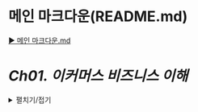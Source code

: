 # 메인 마크다운(README.md)
[▶ 메인 마크다운.md](README.md)

# *Ch01. 이커머스 비즈니스 이해*
<details>
<summary>펼치기/접기</summary>

## 01. 이커머스 비즈니스 타입 및 환경

<details>
<summary>펼치기/접기</summary>

### E-commerce란?

commerce는 상거래라는 뜻으로, E-commerce는 전자상거래를 뜻한다.  
과거의 시장 개념이 온라인 상점으로 옮겨졌다고 쉽게 생각하면 된다.  
과거에는 발로 걸어서 시장을 가거나 차를 타고 시장을 가는 등 실제 대면을 통해 상거래를 진행했다면 현재는 모바일기기 혹은 패드 랩탑 pc 등을 통해 온라인으로 시장 상거래처럼 거래한다.

### Skateholder: 이해관계자

- 판매자(Seller, 사업자 or 개인)
- 구매자(Buyer, 소비자 or 사업자)
- `Platform 사업자` (OpenMarket: Naver, Coupang, VericalMarket:무신사)  
  \+ 제품이나 서비스를 만드는 사람

### E-commere Business Type

#### Brand Store - ex) Ni*e

실제 프로덕트를 만들고(물론 외주 가능) 브랜드를 만들어 자신들의 공식 홈페이지 웹사이트를 제작하여 고객들이 온라인에서 쉽게 구매할 수 있도록 만드는 역할이다.  
이 사람들의 주 관점은 자사 제품에 대해 어떻게 잘 판매 할 것인지가 주 목적이다.
자신들의 제품을 잘 판매하기 위한 도구로서 온라인 마켓을 이용한다고 볼 수 있다.
그렇기에 상품의 세세한 내용이나 정확한 설명, 소재 등이 명확하게 표현되어 있는 경우가 많다.

#### Open Market- ex) Cou*ang, Na*er

예를 들어 장난감 을 검색했을 때  출력되고 여러 사업자들이 판매하는 장난감에 대한 물건 리스트가 수십 수백 수천개 검색된다.  
이러한 비즈니스 타입을 `오픈 마켓` 이라고 부른다.  
Producer(공급자)가 따로 있고 Seller들이 구매하여 Open Market에 올리는 경우와 Producer가 직접 올리는 두가지 경우가 있다.  
이러한 플랫폼 사업자들의 주관점은 마켓을 얼마나 어떻게 활성화 시킬 수 있을까 라는 고민이 주된 주관점이다.  
좀더 많은 Seller(상인) 들이 모여야 물건의 수가 풍부해지고, 구매자들이 소비할 컨텐츠들이 점점 많아지면서 마켓이 점점 커지고 그로 인해 플랫폼 사업자가 얻는 중간 마진 등이 올라갈 수 있기 때문이다.

### Brand Store Type과 차이점

1. 상품의 개수와 다양성이 많다.  
   상품의 수가 굉장히 많다.  
   예시로 들었던 Ni*e는 해당 브랜드에서 만든 상품이 대부분 이다.  
   하지만 오픈마켓의 경우 사업자가 늘수록 계속 상품이 늘어나고, 가격, 스타일 등 상품 카테고리의 다양성이 굉장히 많아진다
2. 판매자 관리  
   편한 환경을 제공함으로 써 마켓의 이점을 충분히 어필하여 판매자를 모으는것이 중요하다.
3. 정보 통제의 어려움  
   굉장히 많은 사업자들이 존재하기 때문에 그들이 관리하는 데이터 체계와 플랫폼에서 관리하는 정보 체계가 다를수 밖에 없으므로 이러한 것들을 하나로 모아 통합하여 관리해야 한다.
</details>

## 02. 이커머스 데이터, 트래픽 특징 1
<details>
<summary>펼치기/접기</summary>

### E-commerce data (platform biz)

1. #### 상품의 갯수多
   같은 상품이라도 판매자에 따라 노출하고자 하는 정보가 다르기 때문에 각 별도로 존재한다.  
   예를들어 커클랜드 골프공을 검색한다고 가정한다.  
   실제 같은 제품임에도 직접 사진을 찍은 사진이 담긴 상품 정보와, 공식 홈페이지에서 촬영한 상품 정보의 사진이 각각 다르다.  
   분명 같은 상품임에도 불구하고 노출되는 제품의 디테일, 사진, 설명, 사업자 정보 등 컨텐츠 내용이 다르다.  
   따라서 같은 상품이라 할지라도 제품별로 노출하고자 하는 컨텐츠가 다르다.  
   이러한 데이터가 중복된 데이터지만 따로 관리해야 하므로 데이터가 굉장히 많아진다.
2. #### 상품의 다양성多
   데이터의  Cataloging, Categorazing이 중요하다.  
   예를들어 남성패딩을 검색한다고 가정한다.  
   만원짜리 부터 천만원 까지 가격 레인지가 큰 상품의 리스트들이 조회된다.  
   물론 각각의 상품들이 가지고있는 기능, 소재, 스타일들이 각 제품별로 서로 다르지만 항상 명확한 같은 스타일이 나오는 것이 아니기 때문에 데이터들이 굉장히 많아진다.  
   상품의 레인지가 크다는 것은 만원과 천만원 사이의 수 많은 상품들이 있다는 것이고,  이런것들을 어떻게 Cataloging하느냐, Categorazing하느냐 등  
   데이터 관리에 있어 중요한 점이다 라고 할 수 있다.
3. #### 데이터 통제의 어려움 존재
   일관된 상품의 정보를 요구하거나 Generation() 해야한다
    - Stock Keeping Unit  
      우리가 흔히 볼 수 있는 바코드로 실제 재고 관리를 위한 데이터를 담은 코드이다.
    - SerialNumber  
      전자제품을 구매할때 제품의 고유의 번호로 사용된다.  
      전자 제품 하나하나의 고유번호가 관리되지 않는다면 실제 판매자가 어떤 상품을 보냈는지, 같은 상품인지 다른상품인지 유무를 통제하기 위해 수 많은 데이터들을 만들어 놔야 한다.
4. #### 판매자의 정보 관리, 지표화
   Policy, Margin, Quantity, Quality  
   여러가지 판매자 들에게 적용되는 정책이라 던지 판매자들 별 마진 혹은 판매할 수 있는 수량이 정해져 있는 경우가 많다.  
   판매자가 판매하는 제품의 품질이 너무 떨어지거나 가품 여부 등을 관리해야 한다.  
   물론 비즈니스적인 문제일 수 있지만 실제 데이터로도 판별 가능한 것들이 굉장히 많다.
5. #### 즉각적
   검색을 위한 keyword 완성, 검색한 keyword를 대상으로 추천, 연관 데이터들 반환  
   예를들어 남성 이라고 입력했을 때 남성에 대해 과거 입력했던 데이터 목록들과, 남성 키워드에 대한 연관 추천 검색 목록들이 즉각적으로 나오게 된다.  
   또, 검색어에 대한 결과로 상품 목록이 나오게 된다면 동일한 키워드의 여러 종류의 상품목록들과 해당 상품과 연관성이 있는 제품들을 추천 목록으로  나오게 된다.  
   ex) `골프공` 검색 =  골프공 A, 골프공 B, 골프공 세트, 골프장갑 등  
   하나의 클릭에 의해 여러 정보를 빠르게 조회해 사용자들 에게 노출 시키는 즉각적인 역할을 한다.
6. #### 이력 데이터多
   판매, 가입, 탈퇴, 배송 등의 이력 데이터들이 매우 많기 때문에 각각의 이력 데이터들 잘 관리 하고 데이터들 활용하는 것이 비즈니스에 어떤 도움이 될 지 고민하는 것.
7. #### 파레토 vs 롱테일
   경쟁력 있는 20%가 80%의 수익을 가져오는가?  
   그렇지 않다. 작은 수요에도 적극적으로 대응할 수 있는 e-commerce에서는 롱테일 법칙이 적용된다.  
   여기서 말하는 적극적인 대응이란?  
   검색, 추천 등에 있어서 사용자의 이력과 알고리즘, 학습 이용
    1. 파레토  
       경쟁력 있는 20%의 제품이 80% 수익을 가져온다는 법칙  
       과거 오프라인 환경에서는 매대라는 것이 한정되어 있었기 때문에 파레토 법칙이 적용되는 듯 했음.
    2. 롱테일  
       굉장히 많은 상품이 적당량, 어느 정도의 판매량을 유지하면서 수익을 견인한다는 법칙  
       롱테일법칙이 적용되면 적극적인 대응들이 필요하다.  
       예를들어 골프공을 사는 사람들이 얼마 되지 않겠지만, 사용자들이 검색했던 히스토리 혹은 이것을 검색하면 인사이트, 마이닝을 통해 이런것들을 검색 하더라 등의 데이터들을 활용하여 사용자들에게 적절한 데이터를 노출 함으로써 수익을 가져오는 원리
8. #### 동일 데이터를 다른 용도로 사용
   같은 데이터임에도 용도에 따라 저장소나 저장방식을 다르게 가져가는 경우가 많다.  
   이는 데이터의 중복도 많다는 의미
    - RDB (Oracle, MySQL) (일반 적인 strucure 데이터 저장소)
    - Redis (상품 가격 등)
    - ElasticSearch (상품 정보 등)
    - MongoDB (상품 세부 정보 등)

   각자 다른 방식으로 사용이 가능하며, 한 서비스가 아닌 여러 서비스에서 활용됨으로써, 많은 데이터가 중복된다.  
   이와같이 용도에 따라 저장방식을 다르게 가져가고, 이러한 데이터 이동이 많아짐으로써 카프카라는 툴을 통해 데이터를 이동 시키거나 바로 수급받거나 한다.

9. #### 데이터 이동多
   위와 같은 이유로 데이터의 이동이 많으므로 저장된 데이터에 쉽게 접근하고 편리하게 이동시킬 수 있어야 한다.
10. #### 수익 개선
    이동이 많은 데이터들과, 많이 쌓이는 데이터들을 통해 수익을 개선할 수 있어야 한다.
</details>

## 03. 이커머스 데이터, 트래픽 특징 2
<details>
<summary>펼치기/접기</summary>

### E-commerce Traffic (platform biz)

1. #### Promotion
   어떤 플랫폼이던, 마켓 활성화를 위해 기간을 정해 프로모션을 진행한다.  
   (카테고리별, 기간별, 설, 추석, 명절, 블랙프라이데이, 전자제품 등)  
   프로모션의 규모가 클 수록 Traffic에 peak가 발생되며, 이로 인해 서비스 관련 자원들이 유연하게 확장될 수 있어야 한다.  
   (평소 트랜드가 stable하다가도 traffic이 굉장히 많아진다는 것은 사람들이 관심을 보이는 것이다.  
   아마존이 왜 클라우드 사업을 하게 되었는지 보면 알 수 있다.  
   여러 프로모션으로 인해 자사 자원들이 많이 늘고 줄어드는데, 줄었을 때는 프로모션을 하더라도 피크 기간에 잘 대응해서 서비스를 원할하게 운영할 수 있지만 프로모션을 하지 않는 기간에는 트랜드가 굉장히 stable한 상태이기 때문에 자원이 낭비가 되고, 어떻게 활용할 까 고민을 하다가 플랫폼 사업을 하게 된 것이다.)  
   프로모션은 기간을 기준으로 `Daily(특정시간)`, `Weekly(특졍요일)`, `Monthly(특정일)`, `Yearly(특정기간, 주로 소비진작이 많은 시기 = 연말, 연시, 가족의 달, 명절 전 후)` 진행되며, 상품군이나 Seller 기준으로 진행되기도 한다.
2. #### 새벽시간 Traffic 감소
   대부분이 24/7 으로 운영되지만 트래픽이 적은 구간은 반드시 존재한다.  
   이 때 다양한 점검활동(PM)이 진행되기도 한다.  
   (문제에 대한 PM, 버전업, 업데이트 등)  
   플랫폼이 전 세계에 있다면 다르겠으나 아무래도 주로 사용하는 국가가 있을 것이다.  
   (네이버의 경우 우리나라에서 사용함.)  
   보통 새벽 2시~6시 사이에 물건을 사는 사람이 많지 않다.
3. #### 외부, 내부 Traffic Handling
   네이버에서 기저귀 라고 검색하게 되면 다양한 사이트에서 나오는 가격들이 순서대로 나온다.  
   이는 해당 플랫폼에서 운영하는 api에서 호출함으로써 해당 데이터들을 가져오게 된다.  
   예를들어 __기저귀를 검색하기 위해 키워드를 보내주면 해당 플랫폼이 가지고 있는 제품들 중 가격이 가장 저렴한 제품을 반환 해 준다.  
   (가격 뿐만 아니라 실제 접속 가능한 주소 정보도 포함된다.)  
   inbound 되는 주소지가 내부인지 외부인지에 따라 제어방향이 다르고, 수준이 다르다.  
   (네이버에서 초당 100만 건씩 호출한다고 가정한다면, 그것들을 다 받아줄 수는 없다.)  
   이에 따라 cdn, network구조, security, service circuit breaker 등의 구현방법이 다르다.

### 특징

BigData, **`Log`**(여러 이력데이터를 확인), Catalog, Governance(제어), Longtail,  **`Varidation`**(Query Defined 변형 재각인-사용), **`Immediacy`**(즉각성-검색추천),
**`Duplication`**(중복), Scalabilty(늘어남), **`Optimization`**(최적화), Control(제어), Policy(정책)

### 프로젝트

- #### LOG
  상품 데이터와 이력 데이터 이용
- #### Immediacy, Duplication
  데이터 이용을 위해 Kafka 사용 - 즉각적 대응  
  예를들어 웹사이트의 로그를 확인하여 해당 데이터를 끌어와 서비스에서 그에 맞는 리턴값을 다시 던져주는 등의 역할
- #### Variation
  Request Defined 된 구조를 가진 Redis 사용  
  예를들어 사용자들은 상품 전체 정보를 원하지 않고 가격만 원하기 때문에 상품 고유번호와 가격만 가지고있는 캐시를 마련하는 등의 예시가 있다
- #### Immediacy, Duplication
  빠르게 응답할 수 있는 Cache 용도로 Redis 사용
- #### Optimaization
  Service 최적화 목적  
  비즈니스를 이해하려는 목적은 정확한 목적을 설정하고 그에 따른 적절한 품질을 설정할 수 있다.  
  10초 혹은 0.1초 안에 결과 도출 등 적절한 요구사항에 맞춰 그에 맞는 최적화 된 서비스를 설계 하는 것을 말한다.
- #### Policy
  사전에 정의한 품질 수준 내에서 사용자 호출 수행
</details>

## 04. 이커머스 key value 비즈니스
<details>
<summary>펼치기/접기</summary>

### E-commerce Key Value Business

1. #### 이익 = (매출 * 마진) + 광고수익
    - 마진은 상품별로 다르다.  
      더 높은 마진의 제품을 노출하는 것이 좋다.
    - 광고는 노출 횟수 혹은 구매로 연결되는 수준에 따라 매출에 영향을 준다.
2. #### 매출 = 상품 판매
    - 좋은 상품이 많고 잘 노출되어야 판매량이 늘어난다.
      이 말은 곧 양질의 Seller가 많은 Platform이 시장 우위를 점하기 좋다.
    - 좋은 상품도 결국 결제를 편하게 할 수 있어야 한다.
    - 좋은 프로모션이나 멤버쉽은 매출을 견인한다.

### 중요한 서비스란?

- #### 검색 : 연관검색, 추천검색, AI검색
  플랫폼에서 메인에 노출되는 상품을 구매하는 경우는 그리 많지 않다.  
  물론 굉장히 좋은 상품이면 살 수도 있겠으나, 이용자가 필요한 것들을 검색할 때 정확하고 빠르게 노출되는것이 중요하다.
- #### 광고 : 연관광고, 추천광고
  일반적인 서킷브레이크로 빈 영역을 보여줄 수 없기 때문에 디폴트(광고 수익을 보장할 수 없는 제품) 화면이 나오도록 구성되어 있다.  
  광고 서비스가 내려가면 광고 수익이 떨어지게 된다.  
  이러한 요소들은 KPI(핵심 성과 지표)에 중요한 부분이기 때문에 광고 서비스도 굉장히 사용성 좋게 유지되어야 한다.
- #### 결제 : 보안, 신속성, 편의성
  결제란 굉장히 많은 개인정보 들이 들어가므로 보안이 중요하다.  
  또한 결제 절차가 너무 길면 불편하기 때문에 신속성도 중요하다.  
  지문 인식 등을 통한 편의성도 고려하면 좋다.  
  실제 각 나라별 여러 정책들 수준을 맞추기 어렵거나 번거로워 다른 사업도 지연되는 경우가 많기 때문에 사업자를 따로 분리 하는 경우도 굉장히 많다.
</details>

## 05. 이커머스내 구현되는 B/E 서비스 타입
<details>
<summary>펼치기/접기</summary>

### Monolith vs MicroSevice

기능적인 차이는 없다. 다만 이것들이 하나의 시스템으로 묶여있느냐, 별도의 서비스로 분리
되어있느냐가 가장 큰 차이점으로 볼 수 있다.

- Monolith Architecture  
  결제, 쇼핑카트, 재고 등이 하나의 시스템으로 묶여서 Single Instance 혹은 Multi Instance로 묶여있고, 이러한 것을 하나의 배포 방식으로 한번에 배포한다.
- MicroSevice Architecture  
  결제, 쇼핑카트, 재고가 각각 따로 존재하고, 혹은 그보다 더 작은 단위로 서비스가 존재하여 각각 따로 배포되어 별도의 라이프사이클을 가져가거나 별도의 언어로 개발될 수 있다는 특징을 가지고 있다

E-commerce Biz에서는 microservice 구조의 서비스가 훨씬 장점이 많다.  
이전에 말한 프로모션의 경우도 서비스의 변경이 많이 일어나는데 만약 Monolith 구조로 시스템이 구성되어있다고 가정한다면 쇼핑카드에서 배송 현황을 같이 보여주기 위해 업데이트를 할 경우 전체의 시스템을 다시 배포해야하는 상황이 온다.  
만약 쇼핑카트가 분리되어있다면 쇼핑카트 관련 서비스만 배포하면 된다.

함께 배포하면서 생기는 편리함 등의 이점도 분명 있다.

- #### 서비스의 잦은 변경으로 인한 배포
  **개별 서비스(모듈)별 적절한 배포전략을 세울 수 있음.(Risk↓)**    
  과거의 경우 매주 회 한달 1회 등 배포날짜를 정해서 정기적으로 배포 하는 경우도 있었는데, 이커머스 뿐만 아닌 여러 비즈니스에서 사용자의 요구사항, 니즈들이 급속도로 변하는 것에 빠르게 대응하는것이 하나의 경쟁력이 되기 때문에 거대한 시스템을 배포하는 것 보다 개별적으로 빠르게 적은 리스크를 가지고 배포하는 것이 훨씬 더 이득이 된다고 할 수 있다.
- #### 기능별 유연한 Scaling
  **트래픽을 많이 받는 서비스에 대해서만 수평적 확장을 통해 사용성을 개선**  
  이전 프로모션 설명에서 트래픽 관련해서 예를 들어본다면, `결제` 관련 트래픽만 높은 현상이 발생할 경우 결제 관련 서비스만 스케일링 하면 된다.  
  그러나 자원을 독립적으로 사용하지 않다보면 전체 인스턴스에 리소스 양을 늘려줘야 하는 상황이 생기고 결국 `결제` 쪽이 자원을 많이 사용하게 된다.  
  그러므로 인해 여러 자원의 비효율성, 낭비 등이 생길 수 있다.  
  microservice 구조로 구성되어 있다면 결제 서비스에 대한 스케일링을 해주면 되기 때문에 훨씬 더 유연하고 자원을 효율적으로 사용할 수 있게 된다.
- #### 신규기능 발생이 잦은 Biz 환경
  **독립성을 갖는 microservice가 유리함.**  
  최근 라이프 커머스, 선물하기 등이 생기고 있다.  
  굉장히 잘 운영되는 서비스 들에서 서로 모방하여 새롭게 런칭하는 서비스들이 많다 보니  
  이러한 환경에서는 언제든지 조금 더 붙힐 수 있고, 때낼 수 있는 환경이 더 좋다고 할 수 있다.
- #### 여러가지 코드를 사용(Java, Python, Ruby, ••• etc)
  요즘 떠오르는 언어로 Python이 있다.  
  결제 서비스가 만약 C#으로 되어있다면 별도의 서비스로 따로 둬야하는 상황이 오는데, 애초에 마이크로서비스 자체는 어떤 코드를 사용하던 상관이 없다.  
  언어 사용이나 프레임워크 사용에서 굉장히 자유롭고, 서로 통신하는 규약 (API 등)만 잘 지킨다면 서비스가 확장되는 부분에도 많이 유연하다.

### 로그인 > 검색 > 비교 > 결제 > 배송

이커머스 내 구현되는 서비스들에 대해 알아본다.  
사용자들이 보통 어떤 물건을 사려고 하면 로그인, 검색, 사려고한 물건이 맞는지 가격, 소재 등을 비교하고, Specific 하게 정해져 있다면 제품을 선택하는 데 크게 어려움이 없겠지만  
예를들어 블루투스 이어폰 하나를 구매하고 싶다면, 굉장히 많은 제품들이 있기 때문에 각 제품들에 대한 설명들을 보게 되고 결제 한 뒤 배송을 받게 된다.  
이러한 서비스 들이 모두 다 하나의 서비스로 되어있는 것이 아니다.
(로그인서비스, 검색서비스 등이 각각 따로 구성된다.)

- #### 로그인
    - 회원 정보 서비스
    - 가입 탈퇴 서비스
    - 로그인 서비스
- #### 검색 서비스
    - 외부 가격 비교 : 외부 서비스에 대한 가격정보 서비스
    - 내부 가격 비교 : 내부 서비스에 대한 가격정보 서비스
- #### 결제/배송 서비스
    - 결제 서비스
    - 배송 서비스
- #### 반품/교환 서비스
- #### 이력 서비스
    - 저장
    - 조회
    - 관리
- #### 분석 서비스
    - 구매 분석(연령대, 성별, 지역, 결재액…)
    - 판매 분석(판매자, 품목, 수량)
    - 프로모션 분석(규모, 기간)
    - 매출 분석(매출, 이익률)
- #### 학습 서비스: `구매 이력`, `패턴 금액`, `segment별 학습`, `개별 학습`
    - 전처리
    - 데이터 이동, 보관
</details>

## 06. 현업 이커머스 개발 담당자 시각의 Redis, Kafka Use case
<details>
<summary>펼치기/접기</summary>

1. ### Redis
   임시 저장 후 필요할 때 빠르게 조회할 수 있도록 한다.
    - **장바구니**: 로그인과 동시에 Caching되거나, 비 로그인 시 임시로 저장되는 정보  
      [기간한정|빠른반환] → 로그아웃 시 소멸, 특정 시간 이후 소멸
    - **temporary User 정보**: 로그인과 동시에 Caching되는 정보  
      [기간한정|빠른반환] → 로그아웃 시 소멸
    - **할인정보**: 특정 기간 * 특정 상품의 할인 정보  
      [기간한정|빠른반환] → 할인기간 종료 후 소멸
    - **쿠폰정보**: User 별, 제품별 할인을 위한 정보  
      [기간한정|빠른반환] → 로그아웃이나 쿠폰행사 종료 시 소멸
    - **배송정보**: 배송현황 제공을 위한 정보  
      [기간한정|빠른반환] → 배송완료 후 n일 후 소멸
    - **토큰정보, 세션정보:** 로그인 시 로그인 상태 유지를 위함  
      [기간한정|빠른반환] → 로그인 후 소멸, 로그아웃 시 소멸
    - **광고**: User별, 상품별 Seller별  
      [기간한정|빠른반환] → 광고계약시점 이후 소멸
    - **채팅정보**: 채팅시 ~ 채팅 종료시 까지  
      [기간한정|빠른반환] → 채팅 종료 시 소멸
    - 그 밖의 Cache
      [기간한정|빠른반환] → 기타 소멸기한이 정해져있을 시 소멸
2. ### Kafka

   여러 데이터(정보)를 전달한다.
   데이터 이동 / 발행 / 구독 등 Listening하게 만들어 Trigger(데이터 적제 등)을 주는 일들이 많이 생긴다.

    - **Page Tracking**: User가 page 어디에 접근하였는지 정보  
      [이동, Trigger] → 페이지 분석
    - **광고 클릭정보**: User가 page에서 광고에 클릭한 정보  
      [이동, Trigger] → 광고 카운팅에 이용
    - **에러정보**: User가 페이지 탐색 중 에러코드 노출된 정보  
      [이동, Trigger] → 이상 탐지
    - **구매정보**: 결제이력 정보  
      [이동, Trigger] → 매출집계
    - **내/외부 api keyword 정보**: keyword 검색된 정보  
      [이동, Trigger] → 키워드 집계
    - **서버 로그정보**  
      [이동, Trigger] → 서버 이상 확인이나 이상탐지 (보안)
    - **장바구니 정보**  
      [이동, Trigger] → 구매절차 간소화
    - **결제정보**  
      [이동, Trigger] → 실제 결제 프로세스

</details>
</details>